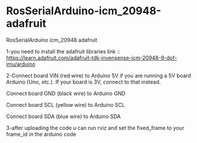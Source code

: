 # RosSerialArduino-icm_20948-adafruit
RosSerialArduino icm_20948 adafruit

1-you need to install the adafruit libraries
link :: https://learn.adafruit.com/adafruit-tdk-invensense-icm-20948-9-dof-imu/arduino

2-Connect board VIN (red wire) to Arduino 5V if you are running a 5V board Arduino (Uno, etc.). If your board is 3V, connect to that instead.

  Connect board GND (black wire) to Arduino GND
  
  Connect board SCL (yellow wire) to Arduino SCL
  
  Connect board SDA (blue wire) to Arduino SDA
  
  
3-after uploading the code u can run rviz and set the fixed_frame to your frame_id in the arduino code
